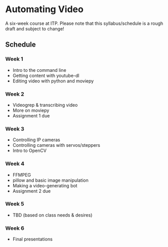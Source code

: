 # Automating Video

A six-week course at ITP. Please note that this syllabus/schedule is a rough draft and subject to change!

## Schedule

### Week 1
- Intro to the command line
- Getting content with youtube-dl
- Editing video with python and moviepy

### Week 2
- Videogrep & transcribing video
- More on moviepy
- Assignment 1 due

### Week 3
- Controlling IP cameras
- Controlling cameras with servos/steppers
- Intro to OpenCV

### Week 4
- FFMPEG
- pillow and basic image manipulation
- Making a video-generating bot
- Assignment 2 due

### Week 5
- TBD (based on class needs & desires)

### Week 6
- Final presentations

